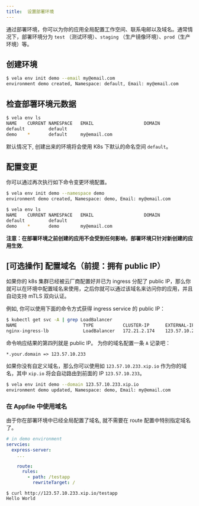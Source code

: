 ```yaml
---
title:  设置部署环境
---
```


通过部署环境，你可以为你的应用全局配置工作空间、联系电邮以及域名。通常情况下，部署环境分为 `test` （测试环境）、`staging` （生产镜像环境）、`prod`（生产环境）等。

## 创建环境

```bash
$ vela env init demo --email my@email.com
environment demo created, Namespace: default, Email: my@email.com
```

## 检查部署环境元数据

```bash
$ vela env ls
NAME   	CURRENT	NAMESPACE	EMAIL                	DOMAIN
default	       	default  	
demo   	*      	default  	my@email.com
```

默认情况下, 创建出来的环境将会使用 K8s 下默认的命名空间 `default`。

## 配置变更

你可以通过再次执行如下命令变更环境配置。

```bash
$ vela env init demo --namespace demo
environment demo created, Namespace: demo, Email: my@email.com
```

```bash
$ vela env ls
NAME   	CURRENT	NAMESPACE	EMAIL                	DOMAIN
default	       	default  	
demo   	*      	demo     	my@email.com
```

**注意：在部署环境之前创建的应用不会受到任何影响，部署环境只针对新创建的应用生效.**

## [可选操作] 配置域名（前提：拥有 public IP）

如果你的 k8s 集群已经被云厂商配置好并已为 ingress 分配了 public IP，那么你就可以在环境中配置域名来使用，之后你就可以通过该域名来访问你的应用，并且自动支持 mTLS 双向认证。

例如, 你可以使用下面的命令方式获得 ingress service 的 public IP：  

```bash
$ kubectl get svc -A | grep LoadBalancer
NAME                         TYPE           CLUSTER-IP      EXTERNAL-IP     PORT(S)                      AGE
nginx-ingress-lb             LoadBalancer   172.21.2.174    123.57.10.233   80:32740/TCP,443:32086/TCP   41d
```

命令响应结果的第四列就是 public IP。 为你的域名配置一条 `A` 记录吧：

```
*.your.domain => 123.57.10.233
``` 

如果你没有自定义域名，那么你可以使用如 `123.57.10.233.xip.io` 作为你的域名，其中 `xip.io` 将会自动路由到前面的 IP `123.57.10.233`。


```bash
$ vela env init demo --domain 123.57.10.233.xip.io
environment demo updated, Namespace: demo, Email: my@email.com
```

### 在 Appfile 中使用域名


由于你在部署环境中已经全局配置了域名, 就不需要在 route 配置中特别指定域名了。

```yaml
# in demo environment
servcies:
  express-server:
    ...

    route:
      rules:
        - path: /testapp
          rewriteTarget: /
```

```
$ curl http://123.57.10.233.xip.io/testapp
Hello World
```

